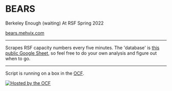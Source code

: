 # BEARS

Berkeley
Enough (waiting)
At
RSF
Spring 2022


[bears.mehvix.com](https://bears.mehvix.com/)

---

Scrapes RSF capacity numbers every five minutes. The 'database' is [this public Google Sheet](https://docs.google.com/spreadsheets/d/1KqE5Pk76Wc9hizXjJeClh_oZwjqtYbetqRLfvxZerJ4/edit#gid=0), so feel free to do your own analysis and figure out when to go.


---

Script is running on a box in the [OCF](https://ocf.io).

[![Hosted by the OCF](https://www.ocf.berkeley.edu/hosting-logos/ocf-hosted-penguin.svg)](https://www.ocf.berkeley.edu)